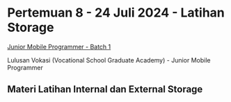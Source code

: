 # Pertemuan 8 - 24 Juli 2024 - Latihan Storage
[Junior Mobile Programmer - Batch 1](https://digitalent.kominfo.go.id/pelatihan/8312)

Lulusan Vokasi (Vocational School Graduate Academy) - Junior Mobile Programmer

## Materi Latihan Internal dan External Storage
